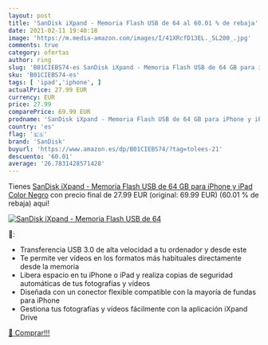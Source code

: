 ```yaml
---
layout: post
title: 'SanDisk iXpand - Memoria Flash USB de 64 al 60.01 % de rebaja'
date: 2021-02-11 19:40:18
image: 'https://m.media-amazon.com/images/I/41XRcfD13EL._SL200_.jpg'
comments: true
category: ofertas
author: ring
slug: 'B01CIEBS74-es SanDisk iXpand - Memoria Flash USB de 64 GB para iPhone y...'
sku: 'B01CIEBS74-es'
tags: [ 'ipad','iphone', ]
actualPrice: 27.99 EUR
currency: EUR
price: 27.99
comparePrice: 69.99 EUR
prodname: 'SanDisk iXpand - Memoria Flash USB de 64 GB para iPhone y iPad  Color Negro'
country: 'es'
flag: '🇪🇸'
brand: 'SanDisk'
buyurl: 'https://www.amazon.es/dp/B01CIEBS74/?tag=tolees-21'
descuento: '60.01'
average: '26.7831428571428'
---
```


Tienes [SanDisk iXpand - Memoria Flash USB de 64 GB para iPhone y iPad  Color Negro](https://www.amazon.es/dp/B01CIEBS74/?tag=tolees-21) con precio final de  27.99 EUR (original: 69.99 EUR) (60.01 %  de rebaja) aqui!

[![SanDisk iXpand - Memoria Flash USB de 64](https://m.media-amazon.com/images/I/41XRcfD13EL._SL200_.jpg)](https://www.amazon.es/dp/B01CIEBS74/?tag=tolees-21)

🔎:

- Transferencia USB 3.0 de alta velocidad a tu ordenador y desde este
- Te permite ver vídeos en los formatos más habituales directamente desde la memoria
- Libera espacio en tu iPhone o iPad y realiza copias de seguridad automáticas de tus fotografías y vídeos
- Diseñada con un conector flexible compatible con la mayoría de fundas para iPhone
- Gestiona tus fotografías y vídeos fácilmente con la aplicación iXpand Drive

[🛒 Comprar!!!](https://www.amazon.es/dp/B01CIEBS74/?tag=tolees-21)
